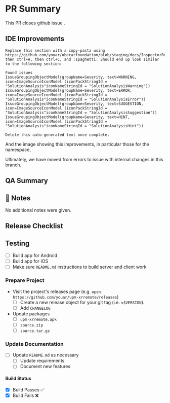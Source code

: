 <!---
	Leaving any section of the following PR blank can result in requested changes for the PR, and will most-likely not be considered until all the sections are _meaningfully_ filled out. Any text, which is not commented should be included in the PR. Please, do not delete it. 
--->

# PR Summary 

This PR closes github issue <!--- Place #NUM here, e.g. #102 --->. <!--- Please any further summary here. Generics like what this issues solved in 1 setnence or less, and the highlights from the associated issue that are helpful are always good to include here - also, feel free to mention anyone that may need to look at this PR. --->

## IDE Improvements 

```
Replace this section with a copy-pasta using https://github.com/youar/uberarfoundation/blob/staging/docs/InspectorResultsRider.png, then ctrl+A, then ctrl+C, and :spaghetti: Should end up look similar to the following section: 

Found issues
IssueGroupingObjectModel(groupName=Severity, text=WARNING, icon=ImageSourceIconModel (iconPackStringId = "SolutionAnalysis"iconNameStringId = "SolutionAnalysisWarning"))
IssueGroupingObjectModel(groupName=Severity, text=ERROR, icon=ImageSourceIconModel (iconPackStringId = "SolutionAnalysis"iconNameStringId = "SolutionAnalysisError"))
IssueGroupingObjectModel(groupName=Severity, text=SUGGESTION, icon=ImageSourceIconModel (iconPackStringId = "SolutionAnalysis"iconNameStringId = "SolutionAnalysisSuggestion"))
IssueGroupingObjectModel(groupName=Severity, text=HINT, icon=ImageSourceIconModel (iconPackStringId = "SolutionAnalysis"iconNameStringId = "SolutionAnalysisHint"))

Delete this auto-generated text once complete. 
```

And the image showing this improvements, in particular those for the <!--- Particular Namespace ---> namespace, 

<!--- 
Please add an image of the error list here, similar to  
![image](https://user-images.githubusercontent.com/13577108/86987069-0bec5600-c14a-11ea-8394-99b931d4c353.png)
---->

Ultimately, we have moved from <!--- Starting Error Num ---> errors to <!--- Ending Error Num ---> issue with internal changes in this branch.

## QA Summary 

## :ledger: Notes

No additional notes were given.

## Release Checklist

## Testing
- [ ] Build app for Android
- [ ] Build app for IOS
- [ ] Make sure `README.md` instructions to build server and client work

### Prepare Project

- Visit the project's releases page (e.g. `open https://github.com/youar/upm-xrremote/releases`)
	- [ ] Create a new release object for your git tag (i.e. `v$VERSION`).
	- [ ] Add `CHANGELOG`
- Update packages
	- [ ] `upm-xrremote.apk`
	- [ ] `source.zip`
	- [ ] `source.tar.gz`

### Update Documentation
- [ ] Update `README.md` as necessary
	- [ ] Update requirements
	- [ ] Document new features

#### Build Status

- [x] Build Passes ✅ 
- [x] Build Fails :x: 
